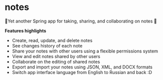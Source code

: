 # notes
📓Yet another Spring app for taking, sharing, and collaborating on notes 🍃

**Features highlights**
* Create, read, update, and delete notes
* See changes history of each note
* Share your notes with other users using a flexible permissions system
* View and edit notes shared by other users
* Collaborate on the editing of shared notes
* Export and import your notes using JSON, XML, and DOCX formats
* Switch app interface language from English to Russian and back :D
